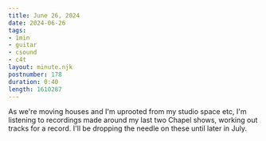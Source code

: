 ```yaml
---
title: June 26, 2024
date: 2024-06-26
tags:
- 1min
- guitar
- csound
- c4t
layout: minute.njk
postnumber: 178
duration: 0:40
length: 1610287
---
```

As we're moving houses and I'm uprooted from my studio space etc, I'm listening to recordings made around my last two Chapel shows, working out tracks for a record. I'll be dropping the needle on these until later in July.